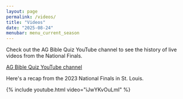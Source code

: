 ```yaml
---
layout: page
permalink: /videos/
title: "Videos"
date: "2025-08-24"
menubar: menu_current_season
---
```


Check out the AG Bible Quiz YouTube channel to see the history of live videos from the National Finals.

<a href="https://www.youtube.com/@BibleQuiz-AG" class="button is-primary">AG Bible Quiz YouTube channel</a>

Here's a recap from the 2023 National Finals in St. Louis.

{% include youtube.html
   video="iJwYKvOuLmI" %}

